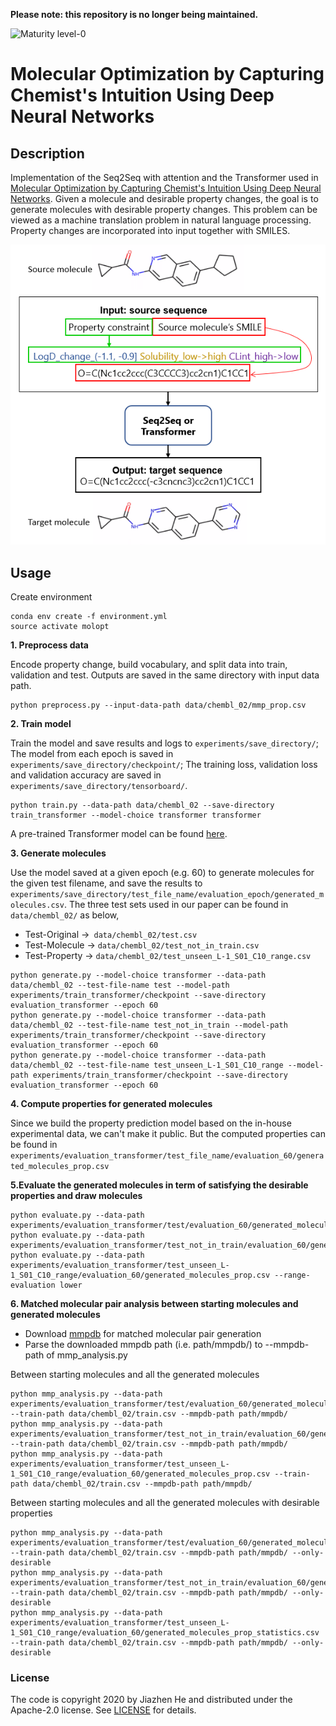 **Please note: this repository is no longer being maintained.**

![Maturity level-0](https://img.shields.io/badge/Maturity%20Level-ML--0-red)
# Molecular Optimization by Capturing Chemist's Intuition Using Deep Neural Networks
## Description
Implementation of the Seq2Seq with attention and the Transformer used in [Molecular Optimization by Capturing Chemist's Intuition Using Deep Neural Networks](https://chemrxiv.org/articles/preprint/Molecular_Optimization_by_Capturing_Chemist_s_Intuition_Using_Deep_Neural_Networks/12941744).
Given a molecule and desirable property changes, the goal is to generate molecules with desirable property changes. This problem can be viewed as a machine translation problem in natural language processing. Property changes are incorporated into input together with SMILES. 

![Alt text](./data/input_representation.PNG)

## Usage
Create environment 

```
conda env create -f environment.yml
source activate molopt
```
**1. Preprocess data**

 Encode property change, build vocabulary, and split data into train, validation and test. Outputs are saved in the same directory with input data path.

```
python preprocess.py --input-data-path data/chembl_02/mmp_prop.csv
```
**2. Train model**

 Train the model and save results and logs to `experiments/save_directory/`; The model from each epoch is saved in 
`experiments/save_directory/checkpoint/`; The training loss, validation loss and validation accuracy are saved in `experiments/save_directory/tensorboard/`.
```
python train.py --data-path data/chembl_02 --save-directory train_transformer --model-choice transformer transformer
``` 
A pre-trained Transformer model can be found [here](https://zenodo.org/record/5571965#.YWmMoZpBybi).

**3. Generate molecules**

Use the model saved at a given epoch (e.g. 60) to generate molecules for the given test filename, and save the results to `experiments/save_directory/test_file_name/evaluation_epoch/generated_molecules.csv`. The three test sets used in our paper can be found in `data/chembl_02/` as below,

- Test-Original ->` data/chembl_02/test.csv`
- Test-Molecule -> `data/chembl_02/test_not_in_train.csv`
- Test-Property -> `data/chembl_02/test_unseen_L-1_S01_C10_range.csv`

```
python generate.py --model-choice transformer --data-path data/chembl_02 --test-file-name test --model-path experiments/train_transformer/checkpoint --save-directory evaluation_transformer --epoch 60
python generate.py --model-choice transformer --data-path data/chembl_02 --test-file-name test_not_in_train --model-path experiments/train_transformer/checkpoint --save-directory evaluation_transformer --epoch 60
python generate.py --model-choice transformer --data-path data/chembl_02 --test-file-name test_unseen_L-1_S01_C10_range --model-path experiments/train_transformer/checkpoint --save-directory evaluation_transformer --epoch 60
```   
**4. Compute properties for generated molecules**

Since we build the property prediction model based on the in-house experimental data, we can't make it public. But the computed properties can be found in `experiments/evaluation_transformer/test_file_name/evaluation_60/generated_molecules_prop.csv`

**5.Evaluate the generated molecules in term of satisfying the desirable properties and draw molecules**
```
python evaluate.py --data-path experiments/evaluation_transformer/test/evaluation_60/generated_molecules_prop.csv
python evaluate.py --data-path experiments/evaluation_transformer/test_not_in_train/evaluation_60/generated_molecules_prop.csv
python evaluate.py --data-path experiments/evaluation_transformer/test_unseen_L-1_S01_C10_range/evaluation_60/generated_molecules_prop.csv --range-evaluation lower
```
**6. Matched molecular pair analysis between starting molecules and generated molecules**

- Download [mmpdb](https://github.com/rdkit/mmpdb) for matched molecular pair generation
- Parse the downloaded mmpdb path (i.e. path/mmpdb/) to --mmpdb-path of mmp_analysis.py

Between starting molecules and all the generated molecules
```
python mmp_analysis.py --data-path experiments/evaluation_transformer/test/evaluation_60/generated_molecules_prop.csv --train-path data/chembl_02/train.csv --mmpdb-path path/mmpdb/
python mmp_analysis.py --data-path experiments/evaluation_transformer/test_not_in_train/evaluation_60/generated_molecules_prop.csv --train-path data/chembl_02/train.csv --mmpdb-path path/mmpdb/
python mmp_analysis.py --data-path experiments/evaluation_transformer/test_unseen_L-1_S01_C10_range/evaluation_60/generated_molecules_prop.csv --train-path data/chembl_02/train.csv --mmpdb-path path/mmpdb/
```

Between starting molecules and all the generated molecules with desirable properties
```
python mmp_analysis.py --data-path experiments/evaluation_transformer/test/evaluation_60/generated_molecules_prop_statistics.csv --train-path data/chembl_02/train.csv --mmpdb-path path/mmpdb/ --only-desirable
python mmp_analysis.py --data-path experiments/evaluation_transformer/test_not_in_train/evaluation_60/generated_molecules_prop_statistics.csv --train-path data/chembl_02/train.csv --mmpdb-path path/mmpdb/ --only-desirable
python mmp_analysis.py --data-path experiments/evaluation_transformer/test_unseen_L-1_S01_C10_range/evaluation_60/generated_molecules_prop_statistics.csv --train-path data/chembl_02/train.csv --mmpdb-path path/mmpdb/ --only-desirable
```
### License
The code is copyright 2020 by Jiazhen He and distributed under the Apache-2.0 license. See [LICENSE](LICENSE) for details.
